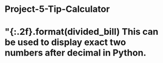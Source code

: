 # Project-5-Tip-Calculator

# "{:.2f}.format(divided_bill) This can be used to display exact two numbers after decimal in Python.
